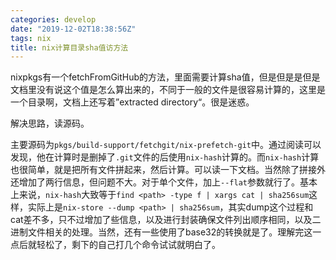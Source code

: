 ```yaml
---
categories: develop
date: "2019-12-02T18:38:56Z"
tags: nix
title: nix计算目录sha值访方法
---
```


nixpkgs有一个fetchFromGitHub的方法，里面需要计算sha值，但是但是是但是文档里没有说这个值是怎么算出来的，不同于一般的文件是很容易计算的，这里是一个目录啊，文档上还写着”extracted directory“。很是迷惑。
<!--more-->

解决思路，读源码。

主要源码为`pkgs/build-support/fetchgit/nix-prefetch-git`中。通过阅读可以发现，他在计算时是删掉了`.git`文件的后使用`nix-hash`计算的。而`nix-hash`计算也很简单，就是把所有文件拼起来，然后计算。可以读一下文档。当然除了拼接外还增加了两行信息，但问题不大。对于单个文件，加上`--flat`参数就行了。基本上来说，`nix-hash`大致等于`find <path> -type f | xargs cat | sha256sum`这样，实际上是`nix-store --dump <path> | sha256sum`，其实dump这个过程和cat差不多，只不过增加了些信息，以及进行封装确保文件列出顺序相同，以及二进制文件相关的处理。当然，还有一些使用了base32的转换就是了。理解完这一点后就轻松了，剩下的自己打几个命令试试就明白了。

